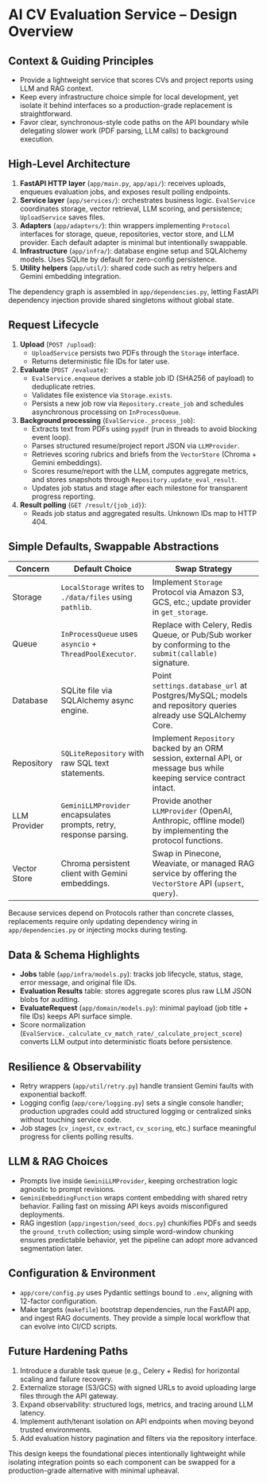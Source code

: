 # AI CV Evaluation Service – Design Overview

## Context & Guiding Principles
- Provide a lightweight service that scores CVs and project reports using LLM and RAG context.
- Keep every infrastructure choice simple for local development, yet isolate it behind interfaces so a production-grade replacement is straightforward.
- Favor clear, synchronous-style code paths on the API boundary while delegating slower work (PDF parsing, LLM calls) to background execution.

## High-Level Architecture
1. **FastAPI HTTP layer** (`app/main.py`, `app/api/`): receives uploads, enqueues evaluation jobs, and exposes result polling endpoints.
2. **Service layer** (`app/services/`): orchestrates business logic. `EvalService` coordinates storage, vector retrieval, LLM scoring, and persistence; `UploadService` saves files.
3. **Adapters** (`app/adapters/`): thin wrappers implementing `Protocol` interfaces for storage, queue, repositories, vector store, and LLM provider. Each default adapter is minimal but intentionally swappable.
4. **Infrastructure** (`app/infra/`): database engine setup and SQLAlchemy models. Uses SQLite by default for zero-config persistence.
5. **Utility helpers** (`app/util/`): shared code such as retry helpers and Gemini embedding integration.

The dependency graph is assembled in `app/dependencies.py`, letting FastAPI dependency injection provide shared singletons without global state.

## Request Lifecycle
1. **Upload** (`POST /upload`):
   - `UploadService` persists two PDFs through the `Storage` interface.
   - Returns deterministic file IDs for later use.
2. **Evaluate** (`POST /evaluate`):
   - `EvalService.enqueue` derives a stable job ID (SHA256 of payload) to deduplicate retries.
   - Validates file existence via `Storage.exists`.
   - Persists a new job row via `Repository.create_job` and schedules asynchronous processing on `InProcessQueue`.
3. **Background processing** (`EvalService._process_job`):
   - Extracts text from PDFs using `pypdf` (run in threads to avoid blocking event loop).
   - Parses structured resume/project report JSON via `LLMProvider`.
   - Retrieves scoring rubrics and briefs from the `VectorStore` (Chroma + Gemini embeddings).
   - Scores resume/report with the LLM, computes aggregate metrics, and stores snapshots through `Repository.update_eval_result`.
   - Updates job status and stage after each milestone for transparent progress reporting.
4. **Result polling** (`GET /result/{job_id}`):
   - Reads job status and aggregated results. Unknown IDs map to HTTP 404.

## Simple Defaults, Swappable Abstractions

| Concern | Default Choice | Swap Strategy |
|---------|----------------|---------------|
| Storage | `LocalStorage` writes to `./data/files` using `pathlib`. | Implement `Storage` Protocol via Amazon S3, GCS, etc.; update provider in `get_storage`. |
| Queue | `InProcessQueue` uses `asyncio` + `ThreadPoolExecutor`. | Replace with Celery, Redis Queue, or Pub/Sub worker by conforming to the `submit(callable)` signature. |
| Database | SQLite file via SQLAlchemy async engine. | Point `settings.database_url` at Postgres/MySQL; models and repository queries already use SQLAlchemy Core. |
| Repository | `SQLiteRepository` with raw SQL text statements. | Implement `Repository` backed by an ORM session, external API, or message bus while keeping service contract intact. |
| LLM Provider | `GeminiLLMProvider` encapsulates prompts, retry, response parsing. | Provide another `LLMProvider` (OpenAI, Anthropic, offline model) by implementing the protocol functions. |
| Vector Store | Chroma persistent client with Gemini embeddings. | Swap in Pinecone, Weaviate, or managed RAG service by offering the `VectorStore` API (`upsert`, `query`). |

Because services depend on Protocols rather than concrete classes, replacements require only updating dependency wiring in `app/dependencies.py` or injecting mocks during testing.

## Data & Schema Highlights
- **Jobs** table (`app/infra/models.py`): tracks job lifecycle, status, stage, error message, and original file IDs.
- **Evaluation Results** table: stores aggregate scores plus raw LLM JSON blobs for auditing.
- **EvaluateRequest** (`app/domain/models.py`): minimal payload (job title + file IDs) keeps API surface simple.
- Score normalization (`EvalService._calculate_cv_match_rate/_calculate_project_score`) converts LLM output into deterministic floats before persistence.

## Resilience & Observability
- Retry wrappers (`app/util/retry.py`) handle transient Gemini faults with exponential backoff.
- Logging config (`app/core/logging.py`) sets a single console handler; production upgrades could add structured logging or centralized sinks without touching service code.
- Job stages (`cv_ingest`, `cv_extract`, `cv_scoring`, etc.) surface meaningful progress for clients polling results.

## LLM & RAG Choices
- Prompts live inside `GeminiLLMProvider`, keeping orchestration logic agnostic to prompt revisions.
- `GeminiEmbeddingFunction` wraps content embedding with shared retry behavior. Failing fast on missing API keys avoids misconfigured deployments.
- RAG ingestion (`app/ingestion/seed_docs.py`) chunkifies PDFs and seeds the `ground_truth` collection; using simple word-window chunking ensures predictable behavior, yet the pipeline can adopt more advanced segmentation later.

## Configuration & Environment
- `app/core/config.py` uses Pydantic settings bound to `.env`, aligning with 12-factor configuration.
- Make targets (`makefile`) bootstrap dependencies, run the FastAPI app, and ingest RAG documents. They provide a simple local workflow that can evolve into CI/CD scripts.

## Future Hardening Paths
1. Introduce a durable task queue (e.g., Celery + Redis) for horizontal scaling and failure recovery.
2. Externalize storage (S3/GCS) with signed URLs to avoid uploading large files through the API gateway.
3. Expand observability: structured logs, metrics, and tracing around LLM latency.
4. Implement auth/tenant isolation on API endpoints when moving beyond trusted environments.
5. Add evaluation history pagination and filters via the repository interface.

This design keeps the foundational pieces intentionally lightweight while isolating integration points so each component can be swapped for a production-grade alternative with minimal upheaval.
